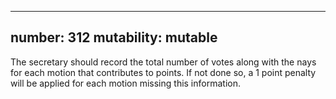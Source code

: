 ----
number: 312
mutability: mutable
----

The secretary should record the total number of votes along with the nays for each motion that contributes to points.
If not done so, a 1 point penalty will be applied for each motion missing this information.

